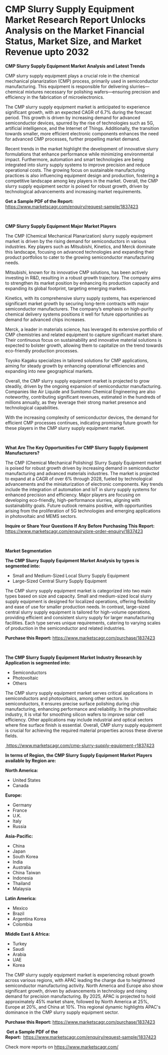<p><h1>CMP Slurry Supply Equipment Market Research Report Unlocks Analysis on the Market Financial Status, Market Size, and Market Revenue upto 2032</h1></p><p><strong>CMP Slurry Supply Equipment Market Analysis and Latest Trends</strong></p>
<p><p>CMP slurry supply equipment plays a crucial role in the chemical mechanical planarization (CMP) process, primarily used in semiconductor manufacturing. This equipment is responsible for delivering slurries—chemical mixtures necessary for polishing wafers—ensuring precision and efficiency in the fabrication of microelectronics.</p><p>The CMP slurry supply equipment market is anticipated to experience significant growth, with an expected CAGR of 6.7% during the forecast period. This growth is driven by increasing demand for advanced semiconductor devices, spurred by the rise of technologies such as 5G, artificial intelligence, and the Internet of Things. Additionally, the transition towards smaller, more efficient electronic components enhances the need for advanced CMP processes, further propelling market demand.</p><p>Recent trends in the market highlight the development of innovative slurry formulations that enhance performance while minimizing environmental impact. Furthermore, automation and smart technologies are being integrated into slurry supply systems to improve precision and reduce operational costs. The growing focus on sustainable manufacturing practices is also influencing equipment design and production, fostering a competitive landscape among key players in the market. Overall, the CMP slurry supply equipment sector is poised for robust growth, driven by technological advancements and increasing market requirements.</p></p>
<p><strong>Get a Sample PDF of the Report:&nbsp;</strong> <a href="https://www.marketscagr.com/enquiry/request-sample/1837423?utm_campaign=2235&utm_medium=2&utm_source=Github&utm_content=ia&utm_term=13022025&utm_id=cmp-slurry-supply-equipment">https://www.marketscagr.com/enquiry/request-sample/1837423</a></p>
<p>&nbsp;</p>
<p><strong>CMP Slurry Supply Equipment Major Market Players</strong></p>
<p><p>The CMP (Chemical Mechanical Planarization) slurry supply equipment market is driven by the rising demand for semiconductors in various industries. Key players such as Mitsubishi, Kinetics, and Merck dominate this landscape, focusing on advanced technologies and expanding their product portfolios to cater to the growing semiconductor manufacturing needs.</p><p>Mitsubishi, known for its innovative CMP solutions, has been actively investing in R&D, resulting in a robust growth trajectory. The company aims to strengthen its market position by enhancing its production capacity and expanding its global footprint, targeting emerging markets.</p><p>Kinetics, with its comprehensive slurry supply systems, has experienced significant market growth by securing long-term contracts with major semiconductor manufacturers. The company’s emphasis on high-purity chemical delivery systems positions it well for future opportunities as demand for advanced chips increases.</p><p>Merck, a leader in materials science, has leveraged its extensive portfolio of CMP chemistries and related equipment to capture significant market share. Their continuous focus on sustainability and innovative material solutions is expected to bolster growth, allowing them to capitalize on the trend towards eco-friendly production processes.</p><p>Toyoko Kagaku specializes in tailored solutions for CMP applications, aiming for steady growth by enhancing operational efficiencies and expanding into new geographical markets. </p><p>Overall, the CMP slurry supply equipment market is projected to grow steadily, driven by the ongoing expansion of semiconductor manufacturing. Companies like Air Liquide and Sumitomo Chemical Engineering are also noteworthy, contributing significant revenues, estimated in the hundreds of millions annually, as they leverage their strong market presence and technological capabilities.</p><p>With the increasing complexity of semiconductor devices, the demand for efficient CMP processes continues, indicating promising future growth for these players in the CMP slurry supply equipment market.</p></p>
<p>&nbsp;</p>
<p><strong>What Are The Key Opportunities For CMP Slurry Supply Equipment Manufacturers?</strong></p>
<p><p>The CMP (Chemical Mechanical Polishing) Slurry Supply Equipment market is poised for robust growth driven by increasing demand in semiconductor manufacturing and advanced materials industries. The market is projected to expand at a CAGR of over 6% through 2028, fueled by technological advancements and the miniaturization of electronic components. Key trends include the integration of automation and IoT in slurry supply systems for enhanced precision and efficiency. Major players are focusing on developing eco-friendly, high-performance slurries, aligning with sustainability goals. Future outlook remains positive, with opportunities arising from the proliferation of 5G technologies and emerging applications in photovoltaic and MEMS sectors.</p></p>
<p><strong>Inquire or Share Your Questions If Any Before Purchasing This Report:</strong> <a href="https://www.marketscagr.com/enquiry/pre-order-enquiry/1837423?utm_campaign=2235&utm_medium=2&utm_source=Github&utm_content=ia&utm_term=13022025&utm_id=cmp-slurry-supply-equipment">https://www.marketscagr.com/enquiry/pre-order-enquiry/1837423</a></p>
<p>&nbsp;</p>
<p><strong>Market Segmentation</strong></p>
<p><strong>The CMP Slurry Supply Equipment Market Analysis by types is segmented into:</strong></p>
<p><ul><li>Small and Medium-Sized Local Slurry Supply Equipment</li><li>Large-Sized Central Slurry Supply Equipment</li></ul></p>
<p><p>The CMP slurry supply equipment market is categorized into two main types based on size and capacity. Small and medium-sized local slurry supply equipment is designed for localized operations, offering flexibility and ease of use for smaller production needs. In contrast, large-sized central slurry supply equipment is tailored for high-volume operations, providing efficient and consistent slurry supply for larger manufacturing facilities. Each type serves unique requirements, catering to varying scales of production in the semiconductor and related industries.</p></p>
<p><strong>Purchase this Report:&nbsp;</strong><a href="https://www.marketscagr.com/purchase/1837423?utm_campaign=2235&utm_medium=2&utm_source=Github&utm_content=ia&utm_term=13022025&utm_id=cmp-slurry-supply-equipment">https://www.marketscagr.com/purchase/1837423</a></p>
<p>&nbsp;</p>
<p><strong>The CMP Slurry Supply Equipment Market Industry Research by Application is segmented into:</strong></p>
<p><ul><li>Semiconductors</li><li>Photovoltaic</li><li>Others</li></ul></p>
<p><p>The CMP slurry supply equipment market serves critical applications in semiconductors and photovoltaics, among other sectors. In semiconductors, it ensures precise surface polishing during chip manufacturing, enhancing performance and reliability. In the photovoltaic industry, it is vital for smoothing silicon wafers to improve solar cell efficiency. Other applications may include industrial and optical sectors where fine surface finish is essential. Overall, CMP slurry supply equipment is crucial for achieving the required material properties across these diverse fields.</p></p>
<p><a href="https://www.marketscagr.com/cmp-slurry-supply-equipment-r1837423?utm_campaign=2235&utm_medium=2&utm_source=Github&utm_content=ia&utm_term=13022025&utm_id=cmp-slurry-supply-equipment">&nbsp;https://www.marketscagr.com/cmp-slurry-supply-equipment-r1837423</a></p>
<p><strong>In terms of Region, the CMP Slurry Supply Equipment Market Players available by Region are:</strong></p>
<p>
    <p> <strong> North America: </strong>
        <ul>
            <li>United States</li>
            <li>Canada</li>
        </ul>
        </p> 
    <p> <strong> Europe: </strong>
        <ul>
            <li>Germany</li>
            <li>France</li>
            <li>U.K.</li>
            <li>Italy</li>
            <li>Russia</li>
        </ul>
        </p> 
    <p> <strong> Asia-Pacific: </strong>
        <ul>
            <li>China</li>
            <li>Japan</li>
            <li>South Korea</li>
            <li>India</li>
            <li>Australia</li>
            <li>China Taiwan</li>
            <li>Indonesia</li>
            <li>Thailand</li>
            <li>Malaysia</li>
        </ul>
        </p> 
    <p> <strong> Latin America: </strong>
        <ul>
            <li>Mexico</li>
            <li>Brazil</li>
            <li>Argentina Korea</li>
            <li>Colombia</li>
        </ul>
        </p> 
    <p> <strong> Middle East & Africa: </strong>
        <ul>
            <li>Turkey</li>
            <li>Saudi</li>
            <li>Arabia</li>
            <li>UAE</li>
            <li>Korea</li>
        </ul>
    </p>
    </p>
<p><p>The CMP slurry supply equipment market is experiencing robust growth across various regions, with APAC leading the charge due to heightened semiconductor manufacturing activity. North America and Europe also show significant growth, driven by advancements in technology and rising demand for precision manufacturing. By 2025, APAC is projected to hold approximately 45% market share, followed by North America at 25%, Europe at 20%, and China at 10%. This regional dynamic highlights APAC's dominance in the CMP slurry supply equipment sector.</p></p>
<p><strong>Purchase this Report: </strong><a href="https://www.marketscagr.com/purchase/1837423?utm_campaign=2235&utm_medium=2&utm_source=Github&utm_content=ia&utm_term=13022025&utm_id=cmp-slurry-supply-equipment">https://www.marketscagr.com/purchase/1837423</a></p>
<p>&nbsp;<strong>Get a Sample PDF of the Report:&nbsp;&nbsp;</strong><a href="https://www.marketscagr.com/enquiry/request-sample/1837423?utm_campaign=2235&utm_medium=2&utm_source=Github&utm_content=ia&utm_term=13022025&utm_id=cmp-slurry-supply-equipment">https://www.marketscagr.com/enquiry/request-sample/1837423</a></p>
<p><strong></strong></p>
<p>Check more reports on <a href="https://www.marketscagr.com/?utm_campaign=2235&utm_medium=2&utm_source=Github&utm_content=ia&utm_term=13022025&utm_id=cmp-slurry-supply-equipment">https://www.marketscagr.com/</a></p>